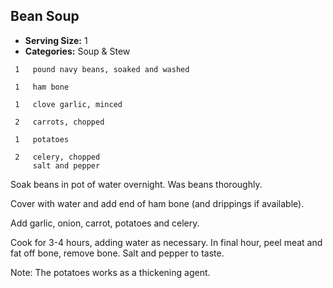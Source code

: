 ## Bean Soup

* **Serving Size:** 1
* **Categories:** Soup & Stew

```
 1   pound navy beans, soaked and washed

 1   ham bone

 1   clove garlic, minced

 2   carrots, chopped

 1   potatoes

 2   celery, chopped
     salt and pepper
```

Soak beans in pot of water overnight. Was beans thoroughly.

Cover with water and add end of ham bone (and drippings if available).

Add garlic, onion, carrot, potatoes and celery.

Cook for 3-4 hours, adding water as necessary. In final hour, peel meat and fat
off bone, remove bone. Salt and pepper to taste.

Note: The potatoes works as a thickening agent.
